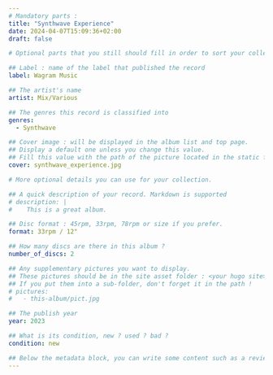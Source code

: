 ```yaml
---
# Mandatory parts :
title: "Synthwave Experience"
date: 2024-04-07T15:09:36+02:00
draft: false

# Optional parts that you still should fill in order to sort your collection

## Label : name of the label that published the record
label: Wagram Music

## The artist's name
artist: Mix/Various

## The genres this record is classified into
genres:
  - Synthwave

## Cover image : will be displayed in the album list and top page.
## Display a default one unless you change this value.
## Fill this value with the path of the picture located in the static folder
cover: synthwave_experience.jpg

# More optional details you can use for your collection.

## A quick description of your record. Markdown is supported
# description: |
#    This is a great album.

## Disc format : 45rpm, 33rpm, 78rpm or size if you prefer.
format: 33rpm / 12"

## How many discs are there in this album ?
number_of_discs: 2

## Any supplementary pictures you want to display.
## These pictures should be in the site asset folder : <your hugo site>/static
## If you put them into a sub-folder, don't forget it in the path !
# pictures:
#   - this-album/pict.jpg

## The publish year
year: 2023

## What is its condition, new ? used ? bad ?
condition: new

## Below the metadata block, you can write some content such as a review or anything else you want. It'll be displayed in the album page.
---
```

